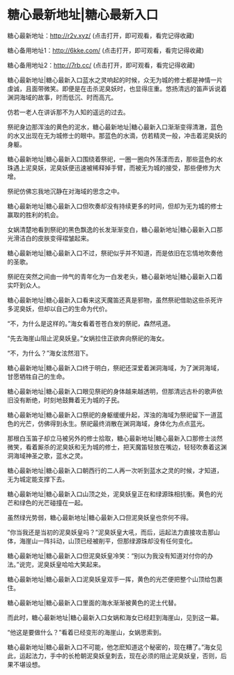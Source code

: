 # 糖心最新地址|糖心最新入口


糖心最新地址：http://r2v.xyz/  (点击打开，即可观看，看完记得收藏)

糖心备用地址1：http://6kke.com/ (点击打开，即可观看，看完记得收藏)

糖心备用地址2：http://7rb.cc/ (点击打开，即可观看，看完记得收藏)



糖心最新地址|糖心最新入口蓝水之灵响起的时候，众无为城的修士都是神情一片虔诚，且面带微笑。即便是在击杀泥臭妖时，也显得庄重。悠扬清远的笛声诉说着渊洞海域的故事，时而低沉、时而高亢。

仿若一老人在讲诉那不为人知的遥远的过去。

祭祀身边那浑浊的黄色的泥水，糖心最新地址|糖心最新入口渐渐变得清澈，蓝色的水又出现在无为城修士的眼中。那蓝色的水滴，仿若精灵一般，冲击着泥臭妖的身躯。

糖心最新地址|糖心最新入口围绕着祭祀，一圈一圈向外荡漾而去，那些蓝色的水珠遇上泥臭妖，泥臭妖便迅速被稀释掉手臂，而被无为城的接受，那些便修为大增。

祭祀仿佛忘我地沉静在对海域的思念之中。

糖心最新地址|糖心最新入口但吹奏却没有持续更多的时间，但却为无为城的修士赢取的胜利的机会。

女娲清楚地看到祭祀的黑色飘逸的长发渐渐变白，糖心最新地址|糖心最新入口那光滑洁白的皮肤变得褶皱起来。

糖心最新地址|糖心最新入口不过，祭祀似乎并不知道，而是依旧在忘情地吹奏他的圣歌。

祭祀在突然之间由一帅气的青年化为一白发老头，糖心最新地址|糖心最新入口着实吓到众人。

糖心最新地址|糖心最新入口看来这天魔笛还真是邪物，虽然祭祀借助这些杀死许多泥臭妖，但却以自己的生命为代价。

“不，为什么是这样的。”海女看着苍苍白发的祭祀，森然吼道。

“先去海崖山阻止泥臭妖皇。”女娲拉住正欲奔向祭祀的海女。

“不，为什么？”海女泫然泪下。

糖心最新地址|糖心最新入口终于明白，祭祀还深爱着渊洞海域，为了渊洞海域，甘愿牺牲自己的生命。

糖心最新地址|糖心最新入口眼见祭祀的身体越来越透明，但那清远古朴的歌声依旧没有断绝，时刻地鼓舞着无为城的子民。

糖心最新地址|糖心最新入口祭祀的身躯缓缓升起，浑浊的海域为祭祀留下一道蓝色的光芒，仿佛得到永生。祭祀最终消散在渊洞海域，身体化为点点蓝光。

那根白玉笛子却立马被另外的修士拾取，糖心最新地址|糖心最新入口那修士淡然微笑，看着厮杀的泥臭妖和无为城的修士，把天魔笛轻放在嘴边，轻轻吹奏着这渊洞海域神圣之歌，蓝水之灵。

糖心最新地址|糖心最新入口朝西行的二人再一次听到蓝水之灵的时候，才知道，无为城定能支撑下去。

糖心最新地址|糖心最新入口山顶之处，泥臭妖皇正在和绿源珠相抗衡。黄色的光芒和绿色的光芒碰撞在一起。

虽然绿光势弱，糖心最新地址|糖心最新入口但泥臭妖皇也奈何不得。

”你当我还是当初的泥臭妖皇吗？”泥臭妖皇大吼，而后，运起法力直接攻击那山体，海崖山一阵抖动，山顶已经被削平，但那绿源珠却没有任何变化。

糖心最新地址|糖心最新入口但泥臭妖皇冷笑：“别以为我没有知道对付你的办法。”说完，泥臭妖皇哈哈大笑起来。

糖心最新地址|糖心最新入口泥臭妖皇双手一挥，黄色的光芒便把整个山顶给包裹住。

糖心最新地址|糖心最新入口里面的海水渐渐被黄色的泥土代替。

而此时，糖心最新地址|糖心最新入口女娲和海女已经赶到海崖山，见到这一幕。

“他这是要做什么？”看着已经变形的海崖山，女娲思索到。

糖心最新地址|糖心最新入口不可能，他怎麽知道这个秘密的，现在糟了。”海女见此，运起法力，手中的长枪朝泥臭妖皇刺去，现在必须的阻止泥臭妖皇，否则，后果不堪设想。
